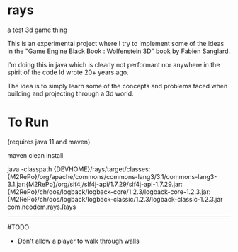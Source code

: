# rays
a test 3d game thing

This is an experimental project where I try to implement some of the ideas in the "Game Engine Black Book : Wolfenstein 3D" book by Fabien Sanglard.

I'm doing this in java which is clearly not performant nor anywhere in the spirit of the code Id wrote 20+ years ago.

The idea is to simply learn some of the concepts and problems faced when building and projecting through a 3d world.

# To Run

(requires java 11 and maven)

maven clean install

java -classpath {DEVHOME}/rays/target/classes:{M2RePo}/org/apache/commons/commons-lang3/3.1/commons-lang3-3.1.jar:{M2RePo}/org/slf4j/slf4j-api/1.7.29/slf4j-api-1.7.29.jar:{M2RePo}/ch/qos/logback/logback-core/1.2.3/logback-core-1.2.3.jar:{M2RePo}/ch/qos/logback/logback-classic/1.2.3/logback-classic-1.2.3.jar com.neodem.rays.Rays


--- 
#TODO

- Don't allow a player to walk through walls
